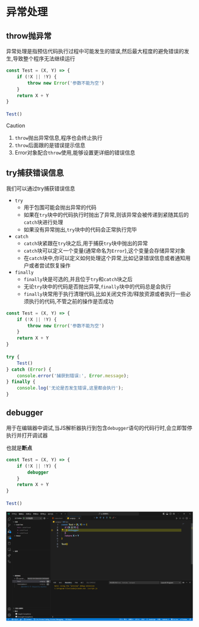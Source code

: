 # 异常处理

## throw抛异常

异常处理是指预估代码执行过程中可能发生的错误,然后最大程度的避免错误的发生,导致整个程序无法继续运行

```js
const Test = (X, Y) => {
    if (!X || !Y) {
        throw new Error('参数不能为空')
    }
    return X + Y
}

Test()
```

> [!caution]
>
> 1. `throw`抛出异常信息,程序也会终止执行
> 2. `throw`后面跟的是错误提示信息
> 3. Error对象配合`throw`使用,能够设置更详细的错误信息

## try捕获错误信息

我们可以通过try捕获错误信息

* `try`
    * 用于包围可能会抛出异常的代码
    * 如果在`try`块中的代码执行时抛出了异常,则该异常会被传递到紧随其后的`catch`块进行处理
    * 如果没有异常抛出,`try`块中的代码会正常执行完毕
* `catch`
    * `catch`块紧跟在`try`块之后,用于捕获`try`块中抛出的异常
    * `catch`块可以定义一个变量(通常命名为`Error`),这个变量会存储异常对象
    * 在`catch`块中,你可以定义如何处理这个异常,比如记录错误信息或者通知用户或者尝试恢复操作
* `finally`
    * `finally`块是可选的,并且位于`try`和`catch`块之后
    * 无论`try`块中的代码是否抛出异常,`finally`块中的代码总是会执行
    * `finally`块常用于执行清理代码,比如关闭文件流/释放资源或者执行一些必须执行的代码,不管之前的操作是否成功


```js
const Test = (X, Y) => {
    if (!X || !Y) {
        throw new Error('参数不能为空')
    }
    return X + Y
}

try {
    Test()
} catch (Error) {
    console.error('捕获到错误:', Error.message);
} finally {
    console.log('无论是否发生错误,这里都会执行');
}
```

## debugger

用于在编辑器中调试,当JS解析器执行到包含`debugger`语句的代码行时,会立即暂停执行并打开调试器

也就是**断点**

```js
const Test = (X, Y) => {
    if (!X || !Y) {
        debugger
    }
    return X + Y
}

Test()
```

![64-1](assets/64-1.png)
